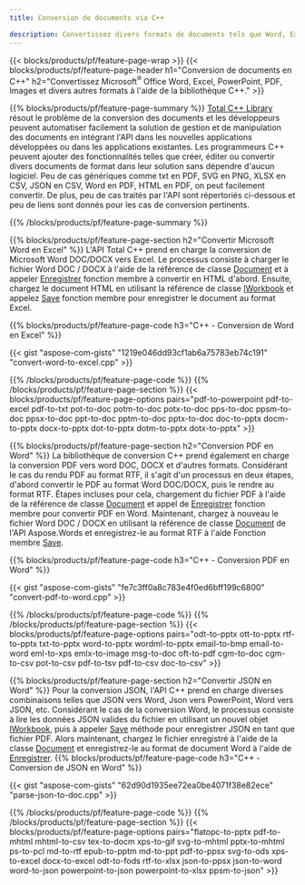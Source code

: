 ```yaml
---
title: Conversion de documents via C++ 

description: Convertissez divers formats de documents tels que Word, Excel, PowerPoint, PDF, JSON, Images et plus encore à l'aide de l'API C++. 
---
```


{{< blocks/products/pf/feature-page-wrap >}}
{{< blocks/products/pf/feature-page-header h1="Conversion de documents en C++" h2="Convertissez Microsoft<sup>®</sup> Office Word, Excel, PowerPoint, PDF, Images et divers autres formats à l'aide de la bibliothèque C++." >}}

{{% blocks/products/pf/feature-page-summary %}}
[Total C++ Library](https://products.aspose.com/total/cpp/) résout le problème de la conversion des documents et les développeurs peuvent automatiser facilement la solution de gestion et de manipulation des documents en intégrant l'API dans les nouvelles applications développées ou dans les applications existantes. Les programmeurs C++ peuvent ajouter des fonctionnalités telles que créer, éditer ou convertir divers documents de format dans leur solution sans dépendre d'aucun logiciel. Peu de cas génériques comme txt en PDF, SVG en PNG, XLSX en CSV, JSON en CSV, Word en PDF, HTML en PDF, on peut facilement convertir. De plus, peu de cas traités par l'API sont répertoriés ci-dessous et peu de liens sont donnés pour les cas de conversion pertinents. 

{{% /blocks/products/pf/feature-page-summary  %}}

{{% blocks/products/pf/feature-page-section  h2="Convertir Microsoft Word en Excel" %}}
L'API Total C++ prend en charge la conversion de Microsoft Word DOC/DOCX vers Excel.  Le processus consiste à charger le fichier Word DOC / DOCX à l'aide de la référence de classe [Document](https://reference.aspose.com/words/cpp/class/aspose.words.document) et à appeler [Enregistrer](https://reference.aspose.com/words/cpp/class/aspose.words.document#save_string_saveformat) fonction membre à convertir en HTML d'abord. Ensuite, chargez le document HTML en utilisant la référence de classe [IWorkbook](https://reference.aspose.com/cells/cpp/class/aspose.cells.i_workbook) et appelez [Save](https://reference.aspose.com/cells/cpp/class/aspose.cells.i_workbook#a5dc7de23f7ceba76a05dc1d49f51502e) fonction membre pour enregistrer le document au format Excel. 

{{% blocks/products/pf/feature-page-code h3="C++ - Conversion de Word en Excel" %}}

{{< gist "aspose-com-gists" "1219e046dd93cf1ab6a75783eb74c191" "convert-word-to-excel.cpp" >}}

{{% /blocks/products/pf/feature-page-code  %}}
{{% /blocks/products/pf/feature-page-section %}}
{{< blocks/products/pf/feature-page-options pairs="pdf-to-powerpoint pdf-to-excel pdf-to-txt pot-to-doc potm-to-doc potx-to-doc pps-to-doc ppsm-to-doc ppsx-to-doc ppt-to-doc pptm-to-doc pptx-to-doc doc-to-pptx docm-to-pptx docx-to-pptx dot-to-pptx dotm-to-pptx dotx-to-pptx" >}}

{{% blocks/products/pf/feature-page-section  h2="Conversion PDF en Word" %}}
La bibliothèque de conversion C++ prend également en charge la conversion PDF vers word DOC, DOCX et d'autres formats. Considérant le cas du rendu PDF au format RTF, il s'agit d'un processus en deux étapes, d'abord convertir le PDF au format Word DOC/DOCX, puis le rendre au format RTF. Étapes incluses pour cela, chargement du fichier PDF à l'aide de la référence de classe [Document](https://reference.aspose.com/pdf/cpp/class/aspose.pdf.document) et appel de [Enregistrer](https://reference.aspose.com/pdf/cpp/class/aspose.pdf.document#adb8061c585440fde49c1263e68837f01) fonction membre pour convertir PDF en Word. Maintenant, chargez à nouveau le fichier Word DOC / DOCX en utilisant la référence de classe [Document](https://reference.aspose.com/words/cpp/class/aspose.words.document) de l'API Aspose.Words et enregistrez-le au format RTF à l'aide Fonction membre [Save](https://reference.aspose.com/words/cpp/class/aspose.words.document#save_stream_saveformat).

{{% blocks/products/pf/feature-page-code h3="C++ - Conversion PDF en Word" %}}

{{< gist "aspose-com-gists" "fe7c3ff0a8c783e4f0ed6bff199c6800" "convert-pdf-to-word.cpp" >}}

{{% /blocks/products/pf/feature-page-code  %}}
{{% /blocks/products/pf/feature-page-section %}}
{{< blocks/products/pf/feature-page-options pairs="odt-to-pptx ott-to-pptx rtf-to-pptx txt-to-pptx word-to-pptx wordml-to-pptx email-to-bmp email-to-word eml-to-xps emlx-to-image msg-to-doc oft-to-pdf cgm-to-doc cgm-to-csv pot-to-csv pdf-to-tsv pdf-to-csv doc-to-csv" >}}

{{% blocks/products/pf/feature-page-section  h2="Convertir JSON en Word" %}}
Pour la conversion JSON, l'API C++ prend en charge diverses combinaisons telles que JSON vers Word, Json vers PowerPoint, Word vers JSON, etc. Considérant le cas de la conversion Word, le processus consiste à lire les données JSON valides du fichier en utilisant un nouvel objet [IWorkbook](https://reference.aspose.com/cells/cpp/class/aspose.cells.i_workbook), puis à appeler [Save](https://reference.aspose.com/cells/cpp/class/aspose.cells.i_workbook#a9460f52a2dec8f4bf623a4905167d997) méthode pour enregistrer JSON en tant que fichier PDF. Alors maintenant, chargez le fichier enregistré à l'aide de la classe [Document](https://reference.aspose.com/words/cpp/class/aspose.words.document) et enregistrez-le au format de document Word à l'aide de [Enregistrer](https://reference.aspose.com/words/cpp/class/aspose.words.document#save_string_saveformat).
{{% blocks/products/pf/feature-page-code h3="C++ - Conversion de JSON en Word" %}}

{{< gist "aspose-com-gists" "62d90d1935ee72ea0be4071f38e82ece" "parse-json-to-doc.cpp" >}}


{{% /blocks/products/pf/feature-page-code  %}}
{{% /blocks/products/pf/feature-page-section %}}
{{< blocks/products/pf/feature-page-options pairs="flatopc-to-pptx pdf-to-mhtml mhtml-to-csv tex-to-docm xps-to-gif svg-to-mhtml pptx-to-mhtml ps-to-pcl md-to-rtf epub-to-pptm md-to-ppt pdf-to-ppsx svg-to-ods xps-to-excel docx-to-excel odt-to-fods rtf-to-xlsx json-to-ppsx json-to-word word-to-json powerpoint-to-json powerpoint-to-xlsx ppsm-to-json" >}}